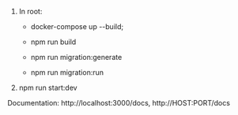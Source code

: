 1. In root: 
    - docker-compose up --build;
   
    - npm run build
    - npm run migration:generate
    - npm run migration:run

2. npm run start:dev

Documentation: http://localhost:3000/docs,
http://HOST:PORT/docs